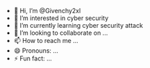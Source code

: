 - 👋 Hi, I’m @Givenchy2xl
- 👀 I’m interested in cyber security
- 🌱 I’m currently learning cyber security attack
- 💞️ I’m looking to collaborate on ...
- 📫 How to reach me ...
- 😄 Pronouns: ...
- ⚡ Fun fact: ...

<!---
Givenchy2xl/Givenchy2xl is a ✨ special ✨ repository because its `README.md` (this file) appears on your GitHub profile.
You can click the Preview link to take a look at your changes.
--->
